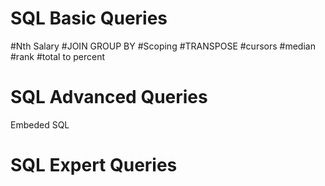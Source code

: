 # SQL Basic Queries
#Nth Salary
#JOIN GROUP BY
#Scoping
#TRANSPOSE
#cursors
#median
#rank 
#total to percent
# SQL Advanced Queries
Embeded SQL

# SQL Expert Queries
